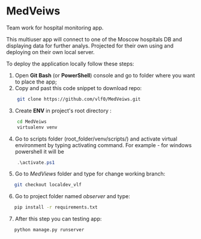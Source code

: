 # MedVeiws
Team work for hospital monitoring app.

This multiuser app will connect to one of the Moscow hospitals DB and displaying data for further analys. 
Projected for their own using and deploying on their own local server.

To deploy the application locally follow these steps:


1. Open **Git Bash** (or **PowerShell**) console and 
go to folder where you want to place the app;
2. Copy and past this code snippet to download repo:
```bash
    git clone https://github.com/vlf0/MedVeiws.git
```
3. Create **ENV** in project's root directory :
```bash
    cd MedVeiws
    virtualenv venv
```
4. Go to scripts folder (root_folder/venv/scripts/) and activate virtual environment by
typing activating command. For example - for windows powershell it will be 
```powershell
    .\activate.ps1
```
5. Go to _MedViews_ folder and type for change working branch:
```bash
   git checkout localdev_vlf
```
6. Go to project folder named _observer_ and type:
```bash
   pip install -r requirements.txt
```
7. After this step you can testing app:
```bash
   python manage.py runserver
```